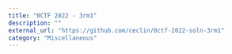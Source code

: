 ```yaml
---
title: "0CTF 2022 - 3rm1"
description: ""
external_url: "https://github.com/ceclin/0ctf-2022-soln-3rm1"
category: "Miscellaneous"
---
```

